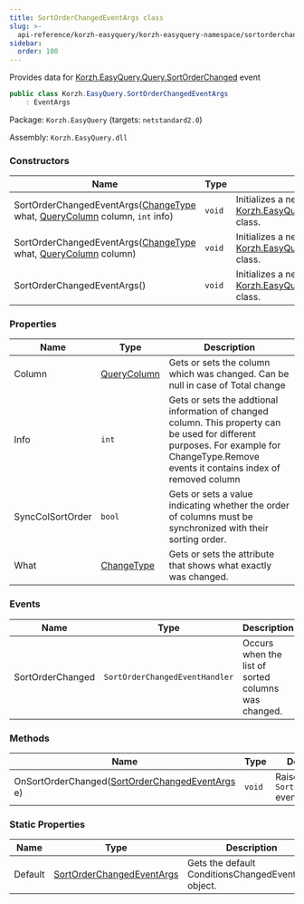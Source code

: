 ```yaml
---
title: SortOrderChangedEventArgs class
slug: >-
  api-reference/korzh-easyquery/korzh-easyquery-namespace/sortorderchangedeventargs-class
sidebar:
  order: 100
---
```


Provides data for [Korzh.EasyQuery.Query.SortOrderChanged](///easyquery/docs/api-reference/korzh-easyquery/korzh-easyquery-namespace/query-class) event
```csharp
public class Korzh.EasyQuery.SortOrderChangedEventArgs
    : EventArgs

```
Package: `Korzh.EasyQuery` (targets: `netstandard2.0`)

Assembly: `Korzh.EasyQuery.dll`

### Constructors

| Name | Type | Description | 
| --- | --- | --- | 
| SortOrderChangedEventArgs([ChangeType](///easyquery/docs/api-reference/korzh-easyquery/korzh-easyquery-namespace/changetype-enum) what, [QueryColumn](///easyquery/docs/api-reference/korzh-easyquery/korzh-easyquery-namespace/querycolumn-class) column, `int` info) | `void` | Initializes a new instance of the [Korzh.EasyQuery.QueryColumnsChangeEventArgs](///easyquery/docs/api-reference/korzh-easyquery/korzh-easyquery-namespace/querycolumnschangeeventargs-class) class. | 
| SortOrderChangedEventArgs([ChangeType](///easyquery/docs/api-reference/korzh-easyquery/korzh-easyquery-namespace/changetype-enum) what, [QueryColumn](///easyquery/docs/api-reference/korzh-easyquery/korzh-easyquery-namespace/querycolumn-class) column) | `void` | Initializes a new instance of the [Korzh.EasyQuery.QueryColumnsChangeEventArgs](///easyquery/docs/api-reference/korzh-easyquery/korzh-easyquery-namespace/querycolumnschangeeventargs-class) class. | 
| SortOrderChangedEventArgs() | `void` | Initializes a new instance of the [Korzh.EasyQuery.QueryColumnsChangeEventArgs](///easyquery/docs/api-reference/korzh-easyquery/korzh-easyquery-namespace/querycolumnschangeeventargs-class) class. | 


### Properties

| Name | Type | Description | 
| --- | --- | --- | 
| Column | [QueryColumn](///easyquery/docs/api-reference/korzh-easyquery/korzh-easyquery-namespace/querycolumn-class) | Gets or sets the column which was changed. Can be null in case of Total change | 
| Info | `int` | Gets or sets the addtional information of changed column.  This property can be used for different purposes.  For example for ChangeType.Remove events it contains index of removed column | 
| SyncColSortOrder | `bool` | Gets or sets a value indicating whether the order of columns must be synchronized with their sorting order. | 
| What | [ChangeType](///easyquery/docs/api-reference/korzh-easyquery/korzh-easyquery-namespace/changetype-enum) | Gets or sets the attribute that shows what exactly was changed. | 


### Events

| Name | Type | Description | 
| --- | --- | --- | 
| SortOrderChanged | `SortOrderChangedEventHandler` | Occurs when the list of sorted columns was changed. | 


### Methods

| Name | Type | Description | 
| --- | --- | --- | 
| OnSortOrderChanged([SortOrderChangedEventArgs](///easyquery/docs/api-reference/korzh-easyquery/korzh-easyquery-namespace/sortorderchangedeventargs-class) e) | `void` | Raises the `SortOrderChanged` event. | 


### Static Properties

| Name | Type | Description | 
| --- | --- | --- | 
| Default | [SortOrderChangedEventArgs](///easyquery/docs/api-reference/korzh-easyquery/korzh-easyquery-namespace/sortorderchangedeventargs-class) | Gets the default ConditionsChangedEventArgs object. |
